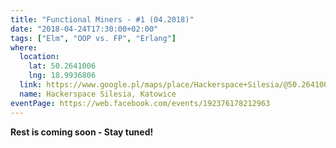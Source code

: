 ```yaml
---
title: "Functional Miners - #1 (04.2018)"
date: "2018-04-24T17:30:00+02:00"
tags: ["Elm", "OOP vs. FP", "Erlang"]
where:
  location:
    lat: 50.2641006
    lng: 18.9936806
  link: https://www.google.pl/maps/place/Hackerspace+Silesia/@50.2641006,18.9936806,17z/data=!3m1!4b1!4m5!3m4!1s0x4716ce1320bf55f9:0xb1ae316b317ecc2f!8m2!3d50.2641006!4d18.9958693
  name: Hackerspace Silesia, Katowice
eventPage: https://web.facebook.com/events/192376178212963
---
```


<section>
  <person-profile
    avatar="mtarnaski.png"
    name="Mateusz Tarnaski"
    bio="Programmer with 5 years of experience. At the top of IT priorities list puts communication. When doing that for money tries to solve more problems than he creates. With pet projects it is usually the opposite. ;)"
    title="And even you can have Elm in producation!"
    abstract="If you are hesitating from introducing Elm into your project, you don't want to pick a new technology, you are afraid that it will be too big an investment, change of infrastructure, language or architecture is totally impossible - you are in the right place! We will talk about how to introduce Elm into your production application EVEN TOMORROW. You will not believe how easy it is!"
    social='{ "twitter": "https://twitter.com/tarnas14" }'>
   </person-profile>
</section>

**Rest is coming soon - Stay tuned!**

<section>
  <person-profile
    avatar="oop_vs_fp.png"
    name="???">
   </person-profile>
</section>

<section>
  <person-profile
    avatar="erlang.png"
    name="???">
   </person-profile>
</section>
